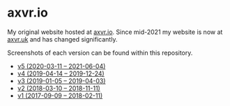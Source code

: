 # axvr.io

My original website hosted at [axvr.io](https://axvr.io).  Since mid-2021 my
website is now at [axvr.uk](https://www.axvr.uk) and has changed significantly.

Screenshots of each version can be found within this repository.

- [v5 \(2020-03-11 – 2021-06-04\)](https://github.com/axvr/axvr.github.io/releases/tag/v5)
- [v4 \(2019-04-14 – 2019-12-24\)](https://github.com/axvr/axvr.github.io/releases/tag/v4)
- [v3 \(2019-01-05 – 2019-04-03\)](https://github.com/axvr/axvr.github.io/releases/tag/v3)
- [v2 \(2018-03-10 – 2018-11-11\)](https://github.com/axvr/axvr.github.io/releases/tag/v2)
- [v1 \(2017-09-09 – 2018-02-11\)](https://github.com/axvr/axvr.github.io/releases/tag/v1)
